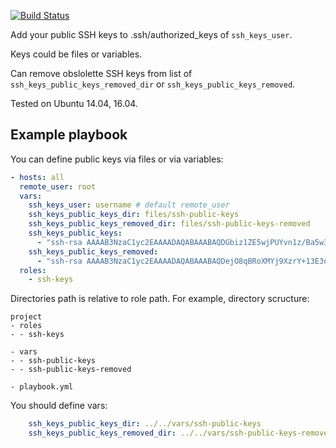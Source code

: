 [![Build Status](https://travis-ci.org/viasite-ansible/ansible-role-ssh-keys.svg?branch=master)](https://travis-ci.org/viasite-ansible/ansible-role-ssh-keys)

Add your public SSH keys to .ssh/authorized_keys of `ssh_keys_user`.

Keys could be files or variables.

Can remove obslolette SSH keys from list of `ssh_keys_public_keys_removed_dir` or `ssh_keys_public_keys_removed`.

Tested on Ubuntu 14.04, 16.04.

## Example playbook

You can define public keys via files or via variables:
``` yaml
- hosts: all
  remote_user: root
  vars:
    ssh_keys_user: username # default remote_user
    ssh_keys_public_keys_dir: files/ssh-public-keys
    ssh_keys_public_keys_removed_dir: files/ssh-public-keys-removed
    ssh_keys_public_keys:
      - "ssh-rsa AAAAB3NzaC1yc2EAAAADAQABAAABAQDGbiz1ZE5wjPUYvn1z/Ba5w3lQcohyBFbhxBVHNLIWw89ypNTkSLkQi3QRTAXipNanBxEMxaQys7Um/kNuf3z8sZKE84CNdwFH5IGOpvb1sNVac0UfMfGsP5hB7hU3XnoLx4TtkC5tbi4/zAaBxsaU2IgLaa0zkgs7E4QCYz5eDua6FyY7sQWYfcWsx99qB4vqit2XymUamH4bedYe3n8un3P5xTszUQdLiO5T5230pSosO9pPxoJUdQExQEWnP8i5jny2KkaZXBXmjz3XfCvNj71jH3k49006bIsI70KUyiMSEt3RipG0Vk3VBrUs9bys+YkzF+k0IJF2q46Wx01n test3@example.com"
    ssh_keys_public_keys_removed:
      - "ssh-rsa AAAAB3NzaC1yc2EAAAADAQABAAABAQDejO8qBRoXMYj9XzrY+13E3qCGTyLEiEGsZiiXwv4jcwyXG7cqJMyZGYlYlWvZr2ySceftkP/HFHddkeY0MvKwuf2zyd1+Za+2TCrXMjUgClkX25RKHWmTeMMifldl6YfWrmYOWb2IiukQ5W2DWKdJz47fJP/SsDEefy7wnfmntUPpKX+28+uokEo5Bzo4xWseNSmdh4zBSLUZi2i64FTbCZTTgcMuPXAixKw5onMYHZV4LiC7IBbqj4aYMa1ZFCcj7eWiK699Qpjc69qQefRgH8YXFfDC+nYO54zimA2Z4It6eJUCXDQPcx/aU+HdZbXepHvzrjbgwwP0LX5Bd235 test4@example.com"
  roles:
    - ssh-keys
```

Directories path is relative to role path. For example, directory scructure:
```
project
- roles
- - ssh-keys

- vars
- - ssh-public-keys
- - ssh-public-keys-removed

- playbook.yml
```

You should define vars:
``` yaml
    ssh_keys_public_keys_dir: ../../vars/ssh-public-keys
    ssh_keys_public_keys_removed_dir: ../../vars/ssh-public-keys-removed
```
